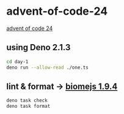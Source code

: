# advent-of-code-24

[advent of code 24](https://adventofcode.com/)

## using Deno 2.1.3

```sh
cd day-1
deno run --allow-read ./one.ts
```

## lint & format -> [biomejs 1.9.4](https://biomejs.dev/)

```sh
deno task check
deno task format
```
